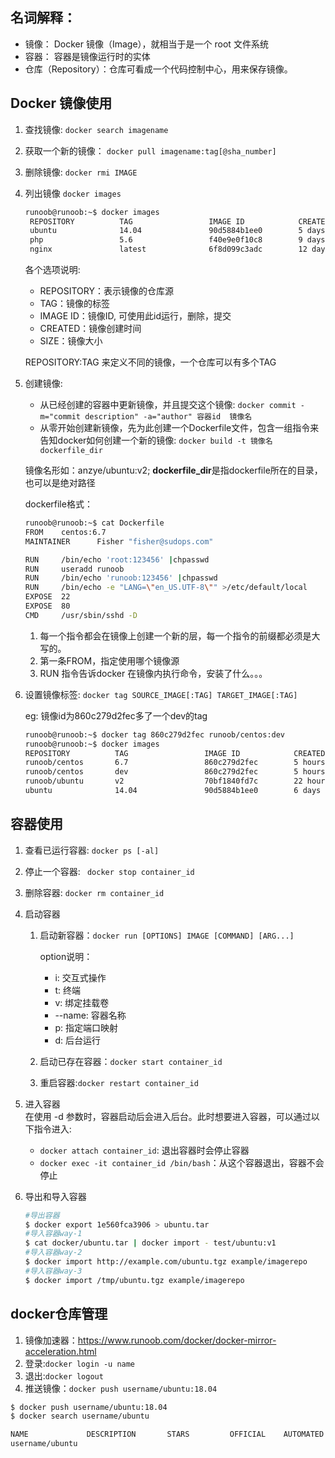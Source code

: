 ## 名词解释：
- 镜像： Docker 镜像（Image），就相当于是一个 root 文件系统
- 容器： 容器是镜像运行时的实体
- 仓库（Repository）：仓库可看成一个代码控制中心，用来保存镜像。
## Docker 镜像使用
1. 查找镜像: `docker search imagename`
1. 获取一个新的镜像： `docker pull imagename:tag[@sha_number]`
1. 删除镜像: `docker rmi IMAGE`
1. 列出镜像
 `docker images`
   ```sh
   runoob@runoob:~$ docker images           
    REPOSITORY          TAG                 IMAGE ID            CREATED             SIZE
    ubuntu              14.04               90d5884b1ee0        5 days ago          188 MB
    php                 5.6                 f40e9e0f10c8        9 days ago          444.8 MB
    nginx               latest              6f8d099c3adc        12 days ago         182.7 MB
   ```
   各个选项说明:
    - REPOSITORY：表示镜像的仓库源
    - TAG：镜像的标签
    - IMAGE ID：镜像ID, 可使用此id运行，删除，提交
    - CREATED：镜像创建时间
    - SIZE：镜像大小
    
    REPOSITORY:TAG 来定义不同的镜像，一个仓库可以有多个TAG

1. 创建镜像: 
   - 从已经创建的容器中更新镜像，并且提交这个镜像: `docker commit -m="commit description" -a="author" 容器id  镜像名`
   - 从零开始创建新镜像，先为此创建一个Dockerfile文件，包含一组指令来告知docker如何创建一个新的镜像: `docker build -t 镜像名 dockerfile_dir`
    
    镜像名形如：anzye/ubuntu:v2;  **dockerfile_dir**是指dockerfile所在的目录，也可以是绝对路径
    
    dockerfile格式：
    ```sh
    runoob@runoob:~$ cat Dockerfile 
    FROM    centos:6.7
    MAINTAINER      Fisher "fisher@sudops.com"

    RUN     /bin/echo 'root:123456' |chpasswd
    RUN     useradd runoob
    RUN     /bin/echo 'runoob:123456' |chpasswd
    RUN     /bin/echo -e "LANG=\"en_US.UTF-8\"" >/etc/default/local
    EXPOSE  22
    EXPOSE  80
    CMD     /usr/sbin/sshd -D
    ```
      1. 每一个指令都会在镜像上创建一个新的层，每一个指令的前缀都必须是大写的。
      1. 第一条FROM，指定使用哪个镜像源
      1. RUN 指令告诉docker 在镜像内执行命令，安装了什么。。。
 1. 设置镜像标签: `docker tag SOURCE_IMAGE[:TAG] TARGET_IMAGE[:TAG]`
    
    eg: 镜像id为860c279d2fec多了一个dev的tag
    ```sh
    runoob@runoob:~$ docker tag 860c279d2fec runoob/centos:dev
    runoob@runoob:~$ docker images
    REPOSITORY          TAG                 IMAGE ID            CREATED             SIZE
    runoob/centos       6.7                 860c279d2fec        5 hours ago         190.6 MB
    runoob/centos       dev                 860c279d2fec        5 hours ago         190.6 MB
    runoob/ubuntu       v2                  70bf1840fd7c        22 hours ago        158.5 MB
    ubuntu              14.04               90d5884b1ee0        6 days ago          188 MB
    ```
## 容器使用
1. 查看已运行容器: `docker ps [-al]`
1. 停止一个容器: ` docker stop container_id`
1. 删除容器: `docker rm container_id`
1. 启动容器
    1. 启动新容器：`docker run [OPTIONS] IMAGE [COMMAND] [ARG...]`

        option说明：
        - i: 交互式操作
        - t: 终端
        - v: 绑定挂载卷
        - --name: 容器名称
        - p: 指定端口映射
        - d: 后台运行
    
    1. 启动已存在容器：`docker start container_id`
    1. 重启容器:`docker restart container_id`
   
1. 进入容器  
    在使用 -d 参数时，容器启动后会进入后台。此时想要进入容器，可以通过以下指令进入:
    - `docker attach container_id`: 退出容器时会停止容器
    - `docker exec -it container_id /bin/bash`：从这个容器退出，容器不会停止
1. 导出和导入容器
    ```sh
    #导出容器
    $ docker export 1e560fca3906 > ubuntu.tar
    #导入容器way-1
    $ cat docker/ubuntu.tar | docker import - test/ubuntu:v1
    #导入容器way-2
    $ docker import http://example.com/ubuntu.tgz example/imagerepo
    #导入容器way-3
    $ docker import /tmp/ubuntu.tgz example/imagerepo
    ```
## docker仓库管理
1. 镜像加速器：https://www.runoob.com/docker/docker-mirror-acceleration.html
2. 登录:`docker login -u name`
3. 退出:`docker logout`
4. 推送镜像：`docker push username/ubuntu:18.04`
```sh
$ docker push username/ubuntu:18.04
$ docker search username/ubuntu

NAME             DESCRIPTION       STARS         OFFICIAL    AUTOMATED
username/ubuntu
```
